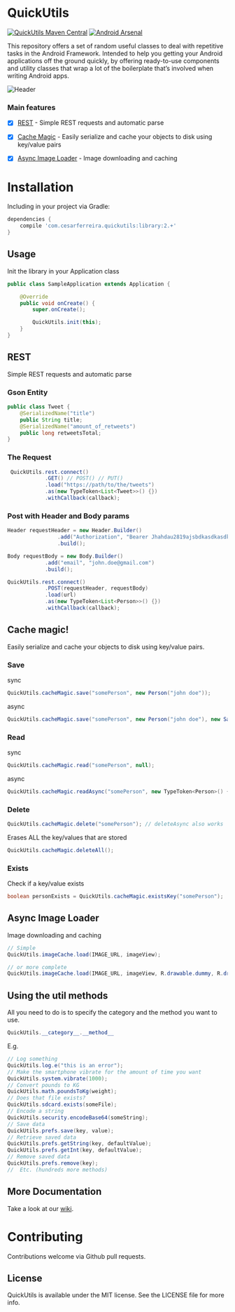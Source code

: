 QuickUtils  
============
[![QuickUtils Maven Central](http://img.shields.io/badge/QuickUtils%20Maven%20Central-0.2.0-brightgreen.svg?style=flat)](http://search.maven.org/#search%7Cga%7C1%7Cg%3A%22com.cesarferreira.quickutils%22) [![Android Arsenal](https://img.shields.io/badge/Android%20Arsenal-AndroidQuickUtils-brightgreen.svg?style=flat)](https://android-arsenal.com/details/1/870)

This repository offers a set of random useful classes to deal with repetitive tasks in the Android Framework. Intended to help you getting your Android applications off the ground quickly, by offering ready-to-use components and utility classes that wrap a lot of the boilerplate that’s involved when writing Android apps.

![Header](https://raw.github.com/cesarferreira/AndroidQuickUtils/master/images/header-crop.png)

### Main features

- [x] [REST](https://github.com/cesarferreira/AndroidQuickUtils#rest) - Simple REST requests and automatic parse
- [x] [Cache Magic](https://github.com/cesarferreira/AndroidQuickUtils#cache-magic) - Easily serialize and cache your objects to disk using key/value pairs
- [x] [Async Image Loader](https://github.com/cesarferreira/AndroidQuickUtils#async-image-loader) - Image downloading and caching


# Installation

Including in your project via Gradle:

```groovy
dependencies {
    compile 'com.cesarferreira.quickutils:library:2.+'
}
```

## Usage

Init the library in your Application class

```java
public class SampleApplication extends Application {

    @Override
    public void onCreate() {
        super.onCreate();

        QuickUtils.init(this);
    }
}

```

REST
------------------
Simple REST requests and automatic parse

### Gson Entity

```java
public class Tweet {
    @SerializedName("title")
    public String title;
    @SerializedName("amount_of_retweets")
    public long retweetsTotal;
}
```
### The Request
```java
 QuickUtils.rest.connect()
            .GET() // POST() // PUT()
            .load("https://path/to/the/tweets")
            .as(new TypeToken<List<Tweet>>() {})
            .withCallback(callback);
```

### Post with Header and Body params

```java
Header requestHeader = new Header.Builder()
                .add("Authorization", "Bearer Jhahdau2819ajsbdkasdkasdkashjdkahs")
                .build();

Body requestBody = new Body.Builder()
            .add("email", "john.doe@gmail.com")
            .build();

QuickUtils.rest.connect()
            .POST(requestHeader, requestBody)
            .load(url)
            .as(new TypeToken<List<Person>>() {})
            .withCallback(callback);
```

Cache magic!
------------------
Easily serialize and cache your objects to disk using key/value pairs.

### Save

sync
```java
QuickUtils.cacheMagic.save("somePerson", new Person("john doe"));
```

async
```java
QuickUtils.cacheMagic.save("somePerson", new Person("john doe"), new SaveToCacheCallback() {(...)});
```

### Read

sync
```java
QuickUtils.cacheMagic.read("somePerson", null);
```

async
```java
QuickUtils.cacheMagic.readAsync("somePerson", new TypeToken<Person>() {}, new ReadFromCacheCallback<Person>() {(...)});
```

### Delete

```java
QuickUtils.cacheMagic.delete("somePerson"); // deleteAsync also works
```

Erases ALL the key/values that are stored
```java
QuickUtils.cacheMagic.deleteAll();
```

### Exists

Check if a key/value exists
```java
boolean personExists = QuickUtils.cacheMagic.existsKey("somePerson");
```

Async Image Loader
---------------------
Image downloading and caching
```java
// Simple
QuickUtils.imageCache.load(IMAGE_URL, imageView);

// or more complete
QuickUtils.imageCache.load(IMAGE_URL, imageView, R.drawable.dummy, R.drawable.error);
```

## Using the util methods

All you need to do is to specify the category and the method you want to use.

```java
QuickUtils.__category__.__method__
```

E.g.
```java
// Log something
QuickUtils.log.e("this is an error");
// Make the smartphone vibrate for the amount of time you want
QuickUtils.system.vibrate(1000);
// Convert pounds to KG
QuickUtils.math.poundsToKg(weight);
// Does that file exists?
QuickUtils.sdcard.exists(someFile);
// Encode a string
QuickUtils.security.encodeBase64(someString);
// Save data
QuickUtils.prefs.save(key, value);
// Retrieve saved data
QuickUtils.prefs.getString(key, defaultValue);
QuickUtils.prefs.getInt(key, defaultValue);
// Remove saved data
QuickUtils.prefs.remove(key);
//  Etc. (hundreds more methods)
```


More Documentation
------------------
Take a look at our [wiki](https://github.com/cesarferreira/AndroidQuickUtils/wiki).

# Contributing
Contributions welcome via Github pull requests.

## License
QuickUtils is available under the MIT license. See the LICENSE file for more info.
